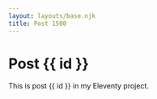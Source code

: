 ```yaml
---
layout: layouts/base.njk
title: Post 1500
---
```


# Post {{ id }}

This is post {{ id }} in my Eleventy project.
